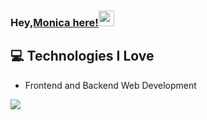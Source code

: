 
### Hey,[Monica here!](https://www.youtube.com/channel/UCietjxpksncMdOUkycv5nqA)<img src="https://media.giphy.com/media/hvRJCLFzcasrR4ia7z/giphy.gif" width="25px">





## :computer: Technologies I Love
* Frontend and Backend Web Development

<img src = "https://github-readme-stats.vercel.app/api/top-langs/?username=MarikIshtar007&layout=compact">


 
 
